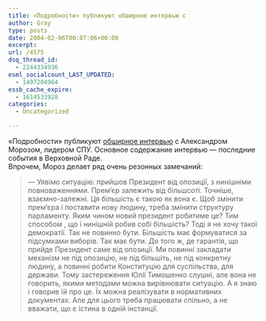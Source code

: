 ```yaml
---
title: «Подробности» публикуют обширное интервью с
author: Gray
type: posts
date: 2004-02-06T00:07:06+00:00
excerpt:
url: /4575
dsq_thread_id:
  - 2244334936
esml_socialcount_LAST_UPDATED:
  - 1497204964
essb_cache_expire:
  - 1614533928
categories:
  - Uncategorized

---
```








&#171;Подробности&#187; публикуют <a href="http://www.podrobnosti.ua/opinion/2004/02/05/100666.html" target="_blank">обширное интервью</a> с Александром Морозом, лидером СПУ. Основное содержание интервью &#8212; последние события в Верховной Раде.  
Впрочем, Мороз делает ряд очень резонных замечаний:

> &#8212; Уявiмо ситуацiю: прийшов Президент вiд опозицiї, з нинiшнiми повноваженнями. Прем&#8217;єр залежить вiд бiльшсотi. Точнiше, взаємно-залежнi. Ця бiльшiсть є такою як вона є. Щоб змiнити прем&#8217;єра i поставити нову людину, треба змiнити структуру парламенту. Яким чином новий президент робитиме це? Тим способом , що i нинiшнiй робив собi бiльшiсть? Тодi я не хочу такої демократiї. Так не повинно бути. Бiльшiсть має формуватися за пiдсумками виборiв. Так має бути. До того ж, де гарантiя, що прийде Президент саме вiд опозицiї. Ми повиннi закладати механiзм не пiд опозицiю, не пiд бiльшiть, не пiд конкретну людину, а повиннi робити Конституцiю для суспiльства, для держави. Тому застереження Юлiї Тимошенко слушнi, але вона не говорить, якими методами можна вирiвнювати ситуацiю. А я знаю i говорив їй про це. Їх можна реалiзувати в нормативних документах. Але для цього треба працювати спiльно, а не вважати, що є iстина в однiй iнстанцiї.
